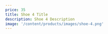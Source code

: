 ```yaml
---
price: 35
title: Shoe 4 Title
description: Shoe 4 Description
image: '/content/products/images/shoe-4.png'
---
```

